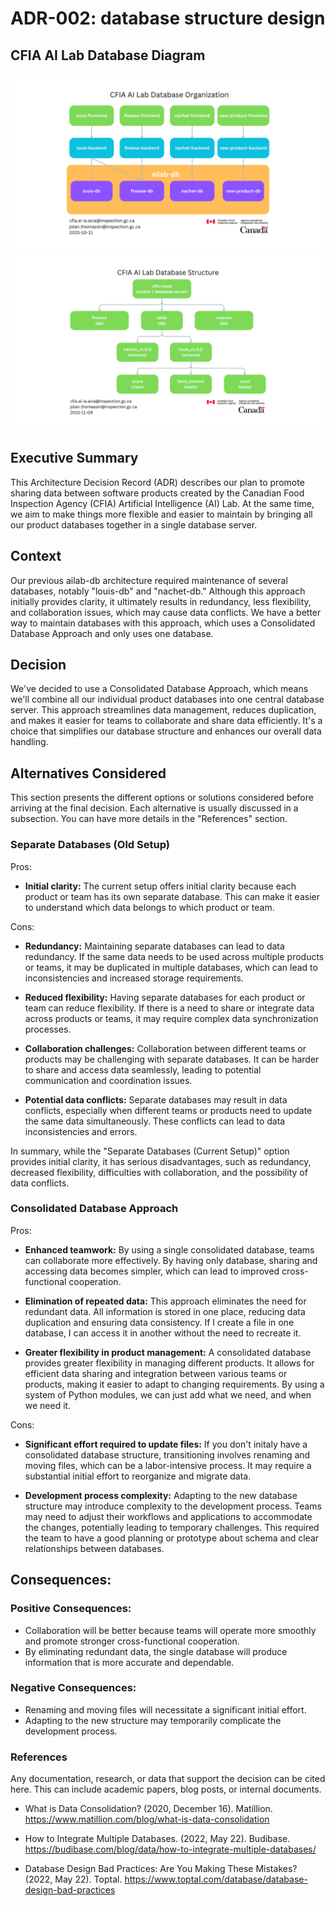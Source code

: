 # ADR-002: database structure design

## CFIA AI Lab Database Diagram
![AiLab-db](./002-database-structure-diagram-organization.png)
![AiLab-db](./002-database-structure-diagram.png)

## Executive Summary
This Architecture Decision Record (ADR) describes our plan to promote sharing
data between software products created by the Canadian Food Inspection Agency
(CFIA) Artificial Intelligence (AI) Lab. At the same time, we aim to make things
more flexible and easier to maintain by bringing all our product databases
together in a single database server.

## Context
Our previous ailab-db architecture required maintenance of several databases, notably "louis-db" and "nachet-db." Although this approach initially provides clarity, it ultimately results in redundancy, less flexibility, and collaboration issues, which may cause data conflicts. We have a better way to maintain databases with this approach, which uses a Consolidated Database Approach and only uses one database.

## Decision
We've decided to use a Consolidated Database Approach, which means we'll combine all our individual product databases into one central database server. This approach streamlines data management, reduces duplication, and makes it easier for teams to collaborate and share data efficiently. It's a choice that simplifies our database structure and enhances our overall data handling.

## Alternatives Considered

This section presents the different options or solutions considered before
arriving at the final decision. Each alternative is usually discussed in a
subsection. You can have more details in the "References" section.

### Separate Databases (Old Setup)

Pros:

- **Initial clarity:** The current setup offers initial clarity because each product or team has its own separate database. This can make it easier to understand which data belongs to which product or team.

Cons:

- **Redundancy:** Maintaining separate databases can lead to data redundancy. If the same data needs to be used across multiple products or teams, it may be duplicated in multiple databases, which can lead to inconsistencies and increased storage requirements.

- **Reduced flexibility:** Having separate databases for each product or team can reduce flexibility. If there is a need to share or integrate data across products or teams, it may require complex data synchronization processes.

- **Collaboration challenges:** Collaboration between different teams or products may be challenging with separate databases. It can be harder to share and access data seamlessly, leading to potential communication and coordination issues.

- **Potential data conflicts:** Separate databases may result in data conflicts, especially when different teams or products need to update the same data simultaneously. These conflicts can lead to data inconsistencies and errors.

In summary, while the "Separate Databases (Current Setup)" option provides initial clarity, it has serious disadvantages, such as redundancy, decreased flexibility, difficulties with collaboration, and the possibility of data conflicts. 

### Consolidated Database Approach

Pros:

- **Enhanced teamwork:** By using a single consolidated database, teams can collaborate more effectively. By having only database, sharing and accessing data becomes simpler, which can lead to improved cross-functional cooperation.

- **Elimination of repeated data:** This approach eliminates the need for redundant data. All information is stored in one place, reducing data duplication and ensuring data consistency. If I create a file in one database, I can access it in another without the need to recreate it.

- **Greater flexibility in product management:** A consolidated database provides greater flexibility in managing different products. It allows for efficient data sharing and integration between various teams or products, making it easier to adapt to changing requirements. By using a system of Python modules, we can just add what we need, and when we need it.

Cons:

- **Significant effort required to update files:** If you don't initaly have a consolidated database structure, transitioning involves renaming and moving files, which can be a labor-intensive process. It may require a substantial initial effort to reorganize and migrate data.

- **Development process complexity:** Adapting to the new database structure may introduce complexity to the development process. Teams may need to adjust their workflows and applications to accommodate the changes, potentially leading to temporary challenges. This required the team to have a good planning or prototype about schema and clear relationships between databases.

## Consequences:

### Positive Consequences:

- Collaboration will be better because teams will operate more smoothly and promote stronger cross-functional cooperation.
- By eliminating redundant data, the single database will produce information that is more accurate and dependable.

### Negative Consequences:

- Renaming and moving files will necessitate a significant initial effort.
- Adapting to the new structure may temporarily complicate the development process.

### References

Any documentation, research, or data that support the decision can be cited here. This can include academic papers, blog posts, or internal documents.

- <a id="ref-matillion"></a>What is Data Consolidation? (2020, December 16). Matillion.
  https://www.matillion.com/blog/what-is-data-consolidation

- <a id="ref-budibase"></a>How to Integrate Multiple Databases. (2022, May 22). Budibase.
  https://budibase.com/blog/data/how-to-integrate-multiple-databases/

- <a id="ref-toptal"></a>Database Design Bad Practices: Are You Making These Mistakes? (2022, May 22). Toptal.
  https://www.toptal.com/database/database-design-bad-practices
